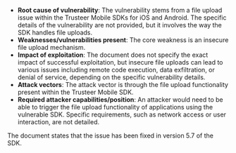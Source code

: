 - **Root cause of vulnerability**: The vulnerability stems from a file upload issue within the Trusteer Mobile SDKs for iOS and Android. The specific details of the vulnerability are not provided, but it involves the way the SDK handles file uploads.
- **Weaknesses/vulnerabilities present**: The core weakness is an insecure file upload mechanism. 
- **Impact of exploitation**: The document does not specify the exact impact of successful exploitation, but insecure file uploads can lead to various issues including remote code execution, data exfiltration, or denial of service, depending on the specific vulnerability details.
- **Attack vectors**: The attack vector is through the file upload functionality present within the Trusteer Mobile SDK.
- **Required attacker capabilities/position**:  An attacker would need to be able to trigger the file upload functionality of applications using the vulnerable SDK. Specific requirements, such as network access or user interaction, are not detailed.

The document states that the issue has been fixed in version 5.7 of the SDK.
